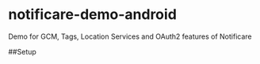 notificare-demo-android
=========
Demo for GCM, Tags, Location Services and OAuth2 features of Notificare

##Setup
